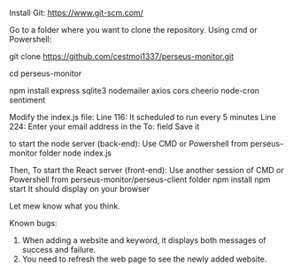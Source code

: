 Install Git: https://www.git-scm.com/

Go to a folder where you want to clone the repository.
Using cmd or Powershell:

git clone https://github.com/cestmoi1337/perseus-monitor.git

cd perseus-monitor

npm install express sqlite3 nodemailer axios cors cheerio node-cron sentiment

Modify the index.js file:
    Line 116: It scheduled to run every 5 minutes
    Line 224: Enter your email address in the To: field
    Save it

to start the node server (back-end):
Use CMD or Powershell from perseus-monitor folder
	node index.js

Then,
To start the React server (front-end):
Use another session of CMD or Powershell from perseus-monitor/perseus-client folder
    npm install
	npm start
    It should display on your browser


Let mew know what you think.

Known bugs:

1. When adding a website and keyword, it displays both messages of success and failure.
2. You need to refresh the web page to see the newly added website.